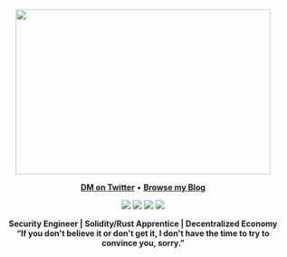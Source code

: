 <div align="center">
<img src="https://github.com/0xEval/0xeval/blob/master/banner.gif" width=450px height=291px/>
</div>

<p align="center">
<b><a href="https://twitter.com/0xeval">DM on Twitter</a></b>
•
<b><a href="https://blog.0xeval.me/">Browse my Blog</a></b>
</p>

<p align="center">
<img src="https://img.shields.io/badge/Solidity-1E1E1E?style=for-the-badge&logo=solidity&logoColor=white"/>
<img src="https://img.shields.io/badge/rust-DD5527.svg?&style=for-the-badge&logo=rust&logoColor=white"/>
<img src="https://img.shields.io/badge/VSCode-5CA4E6?style=for-the-badge&logo=visual-studio-code&logoColor=white"/>
<img src="https://img.shields.io/badge/neovim-%2357A143.svg?&style=for-the-badge&logo=neovim&logoColor=white"/>
</p>

<div align='center'>
<b>Security Engineer | Solidity/Rust Apprentice | Decentralized Economy</b><br>
<b>“If you don't believe it or don't get it, I don't have the time to try to convince you, sorry.”</b>
</div>
